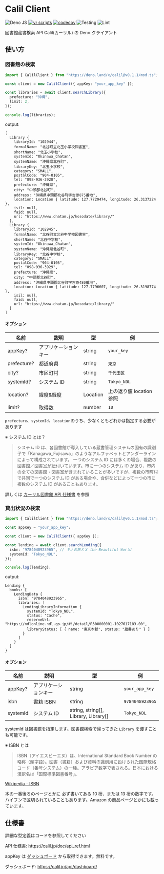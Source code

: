 # Calil Client

![Deno JS](https://img.shields.io/badge/deno%20js-000000?style=for-the-badge&logo=deno&logoColor=white)
[![vr scripts](https://badges.velociraptor.run/flat.svg)](https://velociraptor.run)
[![codecov](https://codecov.io/gh/p1atdev/calil/branch/main/graph/badge.svg?token=S37OD55SBF)](https://codecov.io/gh/p1atdev/calil)
![Testing](https://github.com/p1atdev/calil/actions/workflows/test.yml/badge.svg)
![Lint](https://github.com/p1atdev/calil/actions/workflows/lint.yml/badge.svg)

図書館蔵書検索 API Calil(カーリル) の Deno クライアント

## 使い方

### 図書館の検索

```ts
import { CalilClient } from "https://deno.land/x/calil@v0.1.1/mod.ts";

const client = new CalilClient({ appKey: "your_app_key" });

const libraries = await client.searchLibrary({
  prefecture: "沖縄",
  limit: 2,
});

console.log(libraries);
```

output:

```
[
  Library {
    libraryId: "102944",
    formalName: "北谷町立北玉小学校図書室",
    shortName: "北玉小学校",
    systemId: "Okinawa_Chatan",
    systemName: "沖縄県北谷町",
    libraryKey: "北玉小学校",
    category: "SMALL",
    postalCode: "904-0105",
    tel: "098-936-3928",
    prefecture: "沖縄県",
    city: "中頭郡北谷町",
    address: "沖縄県中頭郡北谷町字吉原875番地",
    location: Location { latitude: 127.7729474, longitude: 26.3137224 },
    isil: null,
    faid: null,
    url: "https://www.chatan.jp/kosodate/library/"
  },
  Library {
    libraryId: "102945",
    formalName: "北谷町立北谷中学校図書室",
    shortName: "北谷中学校",
    systemId: "Okinawa_Chatan",
    systemName: "沖縄県北谷町",
    libraryKey: "北谷中学校",
    category: "SMALL",
    postalCode: "904-0105",
    tel: "098-936-3929",
    prefecture: "沖縄県",
    city: "中頭郡北谷町",
    address: "沖縄県中頭郡北谷町字吉原480番地",
    location: Location { latitude: 127.7796607, longitude: 26.3198774 },
    isil: null,
    faid: null,
    url: "https://www.chatan.jp/kosodate/library/"
  }
]
```

#### オプション

| 名前          | 説明         | 型        | 例                 |
| ----------- | ---------- | -------- | ----------------- |
| appKey?     | アプリケーションキー | string   | `your_key`        |
| prefecture? | 都道府県       | string   | `東京`              |
| city?       | 市区町村       | string   | `千代田区`            |
| systemId?   | システム ID    | string   | `Tokyo_NDL`       |
| location?   | 緯度&軽度      | Location | 上の返り値 location 参照 |
| limit?      | 取得数        | number   | `10`              |

`prefecture`、`systemId`、`location`のうち、少なくともどれかは指定する必要があります

※ システム ID とは？

> システム ID
> は、各図書館が導入している蔵書管理システムの固有の識別子で「Kanagawa_Fujisawa」のようなアルファベットとアンダーラインによって構成されています。
> 一つのシステム ID には多くの場合、複数の図書館／図書室が紐付いています。市に一つのシステム ID
> があり、市内の全ての図書館・図書室が含まれていることが多いですが、複数の市町村で共同で一つのシステム ID
> がある場合や、合併などによって一つの市に複数のシステム ID があることもあります。

詳しくは [カーリル図書館 API 仕様書](https://calil.jp/doc/api_ref.html) を参照

### 貸出状況の検索

```ts
import { CalilClient } from "https://deno.land/x/calil@v0.1.1/mod.ts";

const appKey = "your_app_key";

const client = new CalilClient({ appKey });

const lending = await client.searchLending({
  isbn: "9784048923965", // キノの旅ＸＸ the Beautiful World
  systemId: "Tokyo_NDL",
});

console.log(lending);
```

output:

```
Lending {
  books: [
    LendingData {
      isbn: "9784048923965",
      libraries: [
        LendingLibraryInformation {
          systemId: "Tokyo_NDL",
          status: "Cache",
          reserveUrl: "https://ndlonline.ndl.go.jp/#!/detail/R300000001-I027617183-00",
          libraryStatus: [ { name: "東京本館", status: "蔵書あり" } ]
        }
      ]
    }
  ]
}
```

#### オプション

| 名前       | 説明         | 型                                    | 例               |
| -------- | ---------- | ------------------------------------ | --------------- |
| appKey?  | アプリケーションキー | string                               | `your_app_key`  |
| isbn     | 書籍 ISBN    | string                               | `9784048923965` |
| systemId | システム ID    | string, string[], Library, Library[] | `Tokyo_NDL`     |

systemId は図書館を指定します。図書館検索で帰ってきた `Library` を渡すことも可能です。

※ ISBN とは

> ISBN（アイエスビーエヌ）は、International Standard Book Number
> の略称（頭字語）。図書（書籍）および資料の識別用に設けられた国際規格コード（番号システム）の一種。アラビア数字で表される。日本における漢訳名は「国際標準図書番号」。

[Wikipedia - ISBN](https://ja.wikipedia.org/wiki/ISBN)

本の一番後ろのページとかに 必ず書いてある 10 桁、または 13 桁の数字です。ハイフンで区切られていることもあります。Amazon
の商品ページとかにも載っています。

## 仕様書

詳細な型定義はコードを参照してください

API 仕様書: https://calil.jp/doc/api_ref.html

appKey は [ダッシュボード](https://calil.jp/api/dashboard/) から取得できます。無料です。

ダッシュボード: https://calil.jp/api/dashboard/
